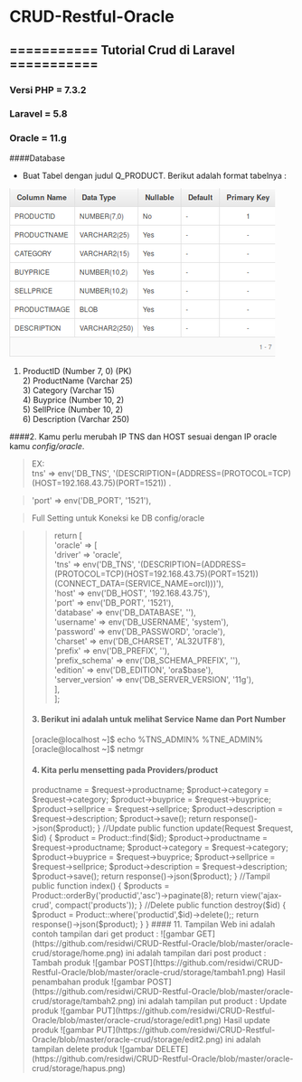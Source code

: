 # CRUD-Restful-Oracle


## =========== Tutorial Crud di Laravel ===========

### Versi PHP = 7.3.2
### Laravel = 5.8
### Oracle = 11.g

####Database

- Buat Tabel dengan judul Q_PRODUCT. Berikut adalah format tabelnya :  

![gambar db](https://github.com/residwi/CRUD-Restful-Oracle/blob/master/oracle-crud/storage/db.png)
  
1) ProductID (Number 7, 0) (PK)  
		2) ProductName (Varchar 25)  
		3) Category (Varchar 15)  
		4) Buyprice (Number 10, 2)  
		5) SellPrice (Number 10, 2)  
		6) Description (Varchar 250)   
   
 ####2. Kamu perlu merubah IP TNS dan HOST sesuai dengan IP oracle kamu *config/oracle*.  
    
  > EX:  
>tns'            => env('DB_TNS', '(DESCRIPTION=(ADDRESS=(PROTOCOL=TCP)(HOST=192.168.43.75)(PORT=1521)) .  

>'port'           => env('DB_PORT', '1521'),  

>Full Setting untuk Koneksi ke DB config/oracle  
  
><?php  
  
>return [  
 >   'oracle' => [  
  >      'driver'         => 'oracle',   
   >     'tns'            => env('DB_TNS', '(DESCRIPTION=(ADDRESS=(PROTOCOL=TCP)(HOST=192.168.43.75)(PORT=1521)) (CONNECT_DATA=(SERVICE_NAME=orcl)))'),  
   >     'host'           => env('DB_HOST', '192.168.43.75'),  
   >    'port'           => env('DB_PORT', '1521'),  
   >   'database'       => env('DB_DATABASE', ''),  
   >  'username'       => env('DB_USERNAME', 'system'),  
   > 'password'       => env('DB_PASSWORD', 'oracle'),  
   > 'charset'        => env('DB_CHARSET', 'AL32UTF8'),  
   > 'prefix'         => env('DB_PREFIX', ''),  
   > 'prefix_schema'  => env('DB_SCHEMA_PREFIX', ''),  
   > 'edition'        => env('DB_EDITION', 'ora$base'),  
   > 'server_version' => env('DB_SERVER_VERSION', '11g'),  
   > ],  
> ];  
     
   
#### 3. Berikut ini adalah untuk melihat Service Name dan Port Number

[oracle@localhost ~]$ echo %TNS_ADMIN%
%TNE_ADMIN%
[oracle@localhost ~]$ netmgr


#### 4. Kita perlu mensetting pada Providers/product

<?php

namespace App;

use Yajra\Oci8\Eloquent\OracleEloquent as Eloquent;

class Product extends Eloquent {

    public $table = 'obe.q_product';

    protected $primaryKey = 'productid';

    public $guarded = [];

    public $timestamps = false;

    // define binary/blob fields
    public $binaries = ['productimage'];

    // define the sequence name used for incrementing
    // default value would be {table}_{primaryKey}_seq if not set
    public $sequence = 'OBE.Q_PRODUCT_SEQ';

}

Pada bagian “$table” kamu memasukkan Sequence dari table kamu, perlu menambahkan “obe” sebelum table. 

Pada bagian “$PrimaryKey” kamu memasukkan primary key  table kamu. 

#### 5. Seting RestFull pada Oracle
![gambar RestFull](https://github.com/residwi/CRUD-Restful-Oracle/blob/master/oracle-crud/storage/Screenshot%20at%202019-07-06%2016-30-34.png)

#### 6.DELETE

Contoh pembuatan RESTFUL DELETE
Isi yang penting yang di tandai dengan * (bintang merah)
Contohnya :
*Nama : del_product
*Pagination Size :25
*URI Template : del_product/{id}
dan jangan lupa untuk memilih method DELETE beserta Query nya 

kemudian kalian tekan tombol Create

Pada tampilan Resource Handler :
Requires secure access diubah menjadi (NO) 
kemudian kalian tekan tombol Apply Change

![gambar DELETE](https://github.com/residwi/CRUD-Restful-Oracle/blob/master/oracle-crud/storage/Screenshot%20at%202019-07-06%2016-31-39.png)
Query:

begin 
delete from q_product where productid=:id
end;

#### 7. Setting Get Product

Contoh pembuatan RESTFUL GET
Isi yang penting yang di tandai dengan * (bintang merah)
Contohnya :
*Nama : del_product
*Pagination Size :25
*URI Template : get_product
dan jangan lupa untuk memilih method GET serta Query nya 

kemudian kalian tekan tombol Create

Pada tampilan Resource Handler :
Requires secure access diubah menjadi (NO) 
kemudian kalian tekan tombol Apply Change

![gambar Get Product](https://github.com/residwi/CRUD-Restful-Oracle/blob/master/oracle-crud/storage/get.png)
Query :
select * from q_product

#### 8. Setting Post Product

Contoh pembuatan RESTFULL POST
Isi yang penting yang di tandai dengan * (bintang merah)
Contohnya :
*Nama : del_product
*Pagination Size :25
*URI Template : post_product
dan jangan lupa untuk memilih method POST serta Query nya 

kemudian kalian tekan tombol Create

Pada tampilan Resource Handler :
Requires secure access diubah menjadi (NO) 
kemudian kalian tekan tombol Apply Change

![gambar POST Product](https://github.com/residwi/CRUD-Restful-Oracle/blob/master/oracle-crud/storage/POST.png)
Query:
begin
insert into q_product (productid, buyprice, sellprice, description)
values
(:productid, :productname, :category, :buyprice, :sellprice, :description)
end;


#### 9. put product
![gambar Put product](https://github.com/residwi/CRUD-Restful-Oracle/blob/master/oracle-crud/storage/Screenshot%20at%202019-07-06%2016-44-14.png)

Query:
begin
update q_product set :productname, :category, :buyprice, :sellprice,  :description where productid= :id
end;

#### 10. Source Code Produk CRUD

#Note

1. Semua Query udah ada di Controllers/Auth/AjaxController

//Insert Into
    public function store(Request $request)
    {
        $product = new Product;
        $product->productname = $request->productname;
        $product->category = $request->category;
        $product->buyprice = $request->buyprice;
        $product->sellprice = $request->sellprice;
        $product->description = $request->description;
        $product->save();
    
        return response()->json($product);
    }

//Update
    public function update(Request $request, $id)
    {
        $product = Product::find($id);
        $product->productname = $request->productname;
        $product->category = $request->category;
        $product->buyprice = $request->buyprice;
        $product->sellprice = $request->sellprice;
        $product->description = $request->description;
        $product->save();

        return response()->json($product);
    }

//Tampil
    public function index()
    {
        $products = Product::orderBy('productid','asc')->paginate(8);

        return view('ajax-crud', compact('products'));
    }

   //Delete
    public function destroy($id)
    {
        $product = Product::where('productid',$id)->delete();;
   
        return response()->json($product);
    }
}

#### 11. Tampilan Web
ini adalah contoh tampilan dari get product :
![gambar GET](https://github.com/residwi/CRUD-Restful-Oracle/blob/master/oracle-crud/storage/home.png)

ini adalah tampilan dari post product :
Tambah produk
![gambar POST](https://github.com/residwi/CRUD-Restful-Oracle/blob/master/oracle-crud/storage/tambah1.png)

Hasil penambahan produk
![gambar POST](https://github.com/residwi/CRUD-Restful-Oracle/blob/master/oracle-crud/storage/tambah2.png)

ini adalah tampilan put product :
Update produk
![gambar PUT](https://github.com/residwi/CRUD-Restful-Oracle/blob/master/oracle-crud/storage/edit1.png)

Hasil update produk
![gambar PUT](https://github.com/residwi/CRUD-Restful-Oracle/blob/master/oracle-crud/storage/edit2.png)

ini adalah tampilan delete produk
![gambar DELETE](https://github.com/residwi/CRUD-Restful-Oracle/blob/master/oracle-crud/storage/hapus.png)



